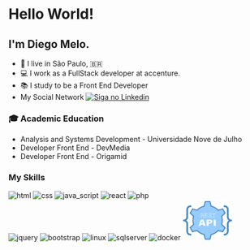 
# Hello World!

## I'm Diego Melo.
- 📍  I live in São Paulo, 🇧🇷
- 💻 I work as a FullStack developer at accenture.
- 📚 I study to be a Front End Developer
- My Social Network <a style="border-radius= 4px;" href="https://www.linkedin.com/in/diego-melo-1863971b2/">
    <img alt="Siga no Linkedin" src="https://img.shields.io/badge/-LinkedIn-blue?style=flat-square&logo=Linkedin&logoColor=white&link=https://www.linkedin.com/in/diego-melo-1863971b2/"> </a>


### :mortar_board: Academic Education
- Analysis and Systems Development - Universidade Nove de Julho
- Developer Front End - DevMedia
- Developer Front End - Origamid


### My Skills
<img src="https://cdn.jsdelivr.net/gh/devicons/devicon/icons/html5/html5-plain-wordmark.svg" alt="html" width="100" height="100" style="max-width:100%;"></img>
<img src="https://cdn.jsdelivr.net/gh/devicons/devicon/icons/css3/css3-plain-wordmark.svg" alt="css" width="100" height="100" style="max-width:100%;">
<img src="https://cdn.jsdelivr.net/gh/devicons/devicon/icons/javascript/javascript-original.svg" alt="java_script" width="100" height="100" style="max-width:100%;"/>
<img src="https://cdn.jsdelivr.net/gh/devicons/devicon/icons/react/react-original-wordmark.svg" alt="react" width="100" height="100" style="max-width:100%;"/>
<img src="https://cdn.jsdelivr.net/gh/devicons/devicon@latest/icons/php/php-original.svg"  alt="php" width="100" height="100" style="max-width:100%" />
<br>
<img src="https://cdn.jsdelivr.net/gh/devicons/devicon@latest/icons/jquery/jquery-original-wordmark.svg" alt="jquery" width="100" height="100" style="max-width:100%"/>
<img src="https://cdn.jsdelivr.net/gh/devicons/devicon@latest/icons/bootstrap/bootstrap-original-wordmark.svg" alt="bootstrap" width="100" height="100" style="max-width:100%"/>
<img src="https://cdn.jsdelivr.net/gh/devicons/devicon@latest/icons/linux/linux-original.svg" alt="linux" width="100" height="100" style="max-width:100%" />
<img src="https://cdn.jsdelivr.net/gh/devicons/devicon/icons/microsoftsqlserver/microsoftsqlserver-plain-wordmark.svg" alt="sqlserver" width="100" height="100" style="max-width:100%;"/>
<img src="https://cdn.jsdelivr.net/gh/devicons/devicon@latest/icons/docker/docker-original.svg" alt="docker" width="100" height="100" style="max-width:100%;"/>
<img src="https://github.com/diego105xz/RepositorioImg/blob/main/rest_API.png" alt="docker" width="100" style="max-width:100%;"/>

